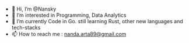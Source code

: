 - 👋 Hi, I’m @Nansky
- 👀 I’m interested in Programming, Data Analytics
- 🌱 I’m currently Code in  Go. still learning Rust, other new languages and tech-stacks
- 📫 How to reach me : nanda.arta89@gmail.com

<!---
Nansky/Nansky is a ✨ special ✨ repository because its `README.md` (this file) appears on your GitHub profile.
You can click the Preview link to take a look at your changes.
--->
